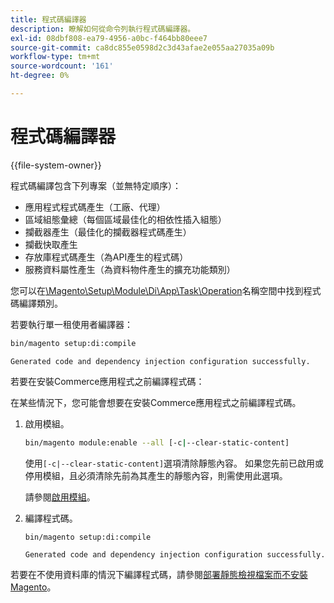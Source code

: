```yaml
---
title: 程式碼編譯器
description: 瞭解如何從命令列執行程式碼編譯器。
exl-id: 08dbf808-ea79-4956-a0bc-f464bb80eee7
source-git-commit: ca8dc855e0598d2c3d43afae2e055aa27035a09b
workflow-type: tm+mt
source-wordcount: '161'
ht-degree: 0%

---
```


# 程式碼編譯器

{{file-system-owner}}

程式碼編譯包含下列專案（並無特定順序）：

- 應用程式程式碼產生（工廠、代理）
- 區域組態彙總（每個區域最佳化的相依性插入組態）
- 攔截器產生（最佳化的攔截器程式碼產生）
- 攔截快取產生
- 存放庫程式碼產生（為API產生的程式碼）
- 服務資料屬性產生（為資料物件產生的擴充功能類別）

您可以在[\Magento\Setup\Module\Di\App\Task\Operation][operation]名稱空間中找到程式碼編譯類別。

若要執行單一租使用者編譯器：

```bash
bin/magento setup:di:compile
```

```
Generated code and dependency injection configuration successfully.
```

若要在安裝Commerce應用程式之前編譯程式碼：

在某些情況下，您可能會想要在安裝Commerce應用程式之前編譯程式碼。

1. 啟用模組。

   ```bash
   bin/magento module:enable --all [-c|--clear-static-content]
   ```

   使用`[-c|--clear-static-content]`選項清除靜態內容。 如果您先前已啟用或停用模組，且必須清除先前為其產生的靜態內容，則需使用此選項。

   請參閱[啟用模組](../../installation/tutorials/manage-modules.md)。

1. 編譯程式碼。

   ```bash
   bin/magento setup:di:compile
   ```

   ```
   Generated code and dependency injection configuration successfully.
   ```

若要在不使用資料庫的情況下編譯程式碼，請參閱[部署靜態檢視檔案而不安裝Magento](../cli/static-view-file-deployment.md)。

<!-- link definitions -->

[operation]: https://github.com/magento/magento2/blob/2.4/setup/src/Magento/Setup/Module/Di/App/Task/Operation

